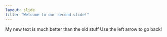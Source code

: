 ```yaml
---
layout: slide
title: "Welcome to our second slide!"
---
```

My new text is much better than the old stuff
Use the left arrow to go back!